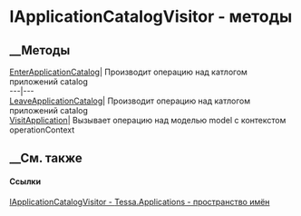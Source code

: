 # IApplicationCatalogVisitor - методы
##  __Методы
[EnterApplicationCatalog](M_Tessa_Applications_IApplicationCatalogVisitor_EnterApplicationCatalog.htm)|
Производит операцию над катлогом приложений catalog  
---|---  
[LeaveApplicationCatalog](M_Tessa_Applications_IApplicationCatalogVisitor_LeaveApplicationCatalog.htm)|
Производит операцию над катлогом приложений catalog  
[VisitApplication](M_Tessa_Applications_IApplicationCatalogVisitor_VisitApplication.htm)|
Вызывает операцию над моделью model с контекстом operationContext  
##  __См. также
#### Ссылки
[IApplicationCatalogVisitor -
](T_Tessa_Applications_IApplicationCatalogVisitor.htm)
[Tessa.Applications - пространство имён](N_Tessa_Applications.htm)
